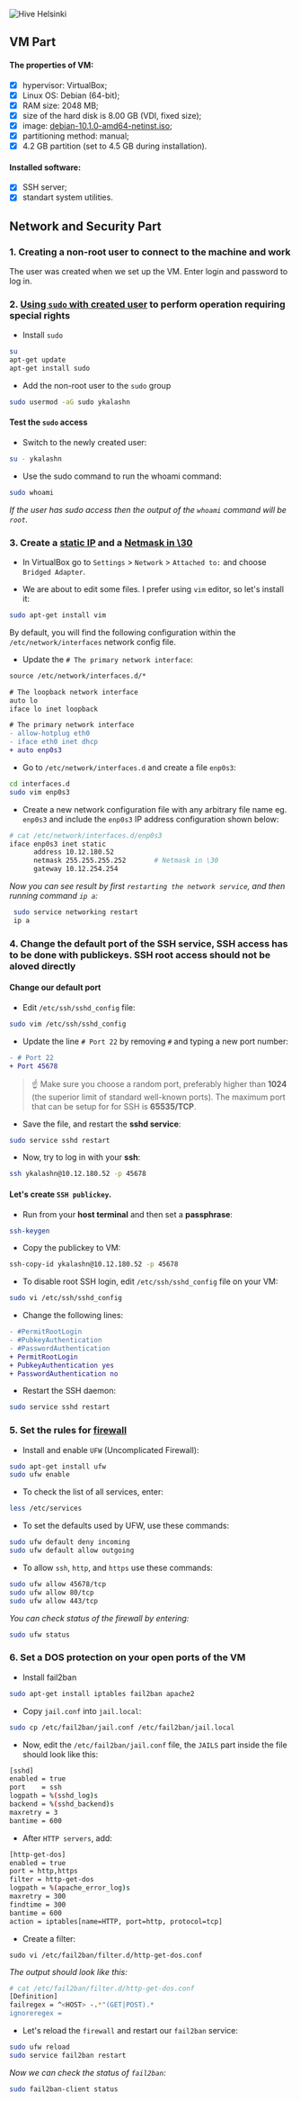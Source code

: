 ![Hive Helsinki](https://miro.medium.com/max/3200/1*IszpKRN_x7RbKDClj6oqhQ.png)

## VM Part
#### The properties of VM:
- [x] hypervisor: VirtualBox; 
- [x] Linux OS: Debian (64-bit);
- [x] RAM size: 2048 MB;
- [x] size of the hard disk is 8.00 GB (VDI, fixed size);
- [x] image: [debian-10.1.0-amd64-netinst.iso](https://www.debian.org/distrib/);
- [x] partitioning method: manual;
- [x] 4.2 GB partition (set to 4.5 GB during installation).

#### Installed software:
- [x] SSH server;
- [x] standart system utilities.
## Network and Security Part
### 1. Creating a non-root user to connect to the machine and work
The user was created when we set up the VM. Enter login and password to log in.
### 2. [Using `sudo` with created user](https://hostadvice.com/how-to/how-to-create-a-non-root-user-on-ubuntu-18-04-server/) to perform operation requiring special rights

- Install `sudo`
```sh
su
apt-get update
apt-get install sudo
```
- Add the non-root user to the `sudo` group
```sh
sudo usermod -aG sudo ykalashn
```
#### Test the `sudo` access

- Switch to the newly created user:
```sh
su - ykalashn
```
- Use the sudo command to run the whoami command:
```sh
sudo whoami
```
_If the user has sudo access then the output of the `whoami` command will be 
`root`._
### 3. Create a [static IP](https://linuxconfig.org/how-to-setup-a-static-ip-address-on-debian-linux) and a [Netmask in \30](https://www.aelius.com/njh/subnet_sheet.html)
- In VirtualBox go to `Settings` > `Network` > `Attached to:` and choose `Bridged Adapter`.

- We are about to edit some files. I prefer using `vim` editor, so let's install it:
```sh
sudo apt-get install vim
``` 
By default, you will find the following configuration within the `/etc/network/interfaces` network config file.

- Update the `# The primary network interface`:
```diff
source /etc/network/interfaces.d/*

# The loopback network interface
auto lo
iface lo inet loopback

# The primary network interface
- allow-hotplug eth0
- iface eth0 inet dhcp
+ auto enp0s3
```
- Go to `/etc/network/interfaces.d` and create a file `enp0s3`: 
```sh
cd interfaces.d
sudo vim enp0s3
```
- Create a new network configuration file with any arbitrary file name eg. `enp0s3` and include the `enp0s3` IP address configuration shown below:
```sh
# cat /etc/network/interfaces.d/enp0s3
iface enp0s3 inet static
      address 10.12.180.52
      netmask 255.255.255.252       # Netmask in \30
      gateway 10.12.254.254
 ```
 _Now you can see result by first `restarting the network service`, and then running command `ip a`:_
```sh
 sudo service networking restart
 ip a
 ```
### 4. Change the default port of the SSH service, SSH access has to be done with publickeys. SSH root access should not be aloved directly

#### Change our default port
- Edit `/etc/ssh/sshd_config` file:
```sh
sudo vim /etc/ssh/sshd_config
```
- Update the line `# Port 22` by removing `#` and typing a new port number:
```diff
- # Port 22
+ Port 45678
```
> :point_up: Make sure you choose a random port, preferably higher than **1024** (the superior limit of standard well-known ports). The maximum port that can be setup for for SSH is **65535/TCP**.

- Save the file, and restart the **sshd service**:
```sh
sudo service sshd restart
```
- Now, try to log in with your **ssh**:
```sh
ssh ykalashn@10.12.180.52 -p 45678
```
#### Let's create `SSH publickey`.

- Run from your **host terminal** and then set a **passphrase**:
```sh
ssh-keygen
```
- Copy the publickey to VM:
```sh
ssh-copy-id ykalashn@10.12.180.52 -p 45678
```
- To disable root SSH login, edit `/etc/ssh/sshd_config` file on your VM:
```sh
sudo vi /etc/ssh/sshd_config
```
- Change the following lines:
```diff
- #PermitRootLogin
- #PubkeyAuthentication
- #PasswordAuthentication
+ PermitRootLogin
+ PubkeyAuthentication yes
+ PasswordAuthentication no
```
- Restart the SSH daemon: 
```sh
sudo service sshd restart
```
### 5. Set the rules for [firewall](https://www.digitalocean.com/community/tutorials/how-to-set-up-a-firewall-with-ufw-on-debian-9)
- Install and enable `UFW` (Uncomplicated Firewall):
```sh
sudo apt-get install ufw
sudo ufw enable
```
- To check the list of all services, enter:
```sh
less /etc/services
```
- To set the defaults used by UFW, use these commands:
```sh
sudo ufw default deny incoming
sudo ufw default allow outgoing
```
- To allow `ssh`, `http`, and `https` use these commands:
```sh
sudo ufw allow 45678/tcp
sudo ufw allow 80/tcp
sudo ufw allow 443/tcp
```
_You can check status of the firewall by entering:_
```sh
sudo ufw status
```
### 6. Set a DOS protection on your open ports of the VM
- Install fail2ban
```sh
sudo apt-get install iptables fail2ban apache2
```
- Copy `jail.conf` into `jail.local`:
```sh
sudo cp /etc/fail2ban/jail.conf /etc/fail2ban/jail.local
```
- Now, edit the `/etc/fail2ban/jail.conf` file, the `JAILS` part inside the file should look like this:
```sh
[sshd]
enabled = true
port    = ssh 
logpath = %(sshd_log)s
backend = %(sshd_backend)s
maxretry = 3
bantime = 600
```
- After `HTTP servers`, add:
```sh
[http-get-dos]
enabled = true
port = http,https
filter = http-get-dos
logpath = %(apache_error_log)s
maxretry = 300
findtime = 300
bantime = 600
action = iptables[name=HTTP, port=http, protocol=tcp]
```
- Create a filter:
```
sudo vi /etc/fail2ban/filter.d/http-get-dos.conf
```
_The output should look like this:_
```sh
# cat /etc/fail2ban/filter.d/http-get-dos.conf
[Definition]
failregex = ^<HOST> -.*"(GET|POST).*
ignoreregex =
```
- Let's reload the `firewall` and restart our `fail2ban` service:
```sh
sudo ufw reload
sudo service fail2ban restart
```
_Now we can check the status of `fail2ban`:_
```sh
sudo fail2ban-client status
```










